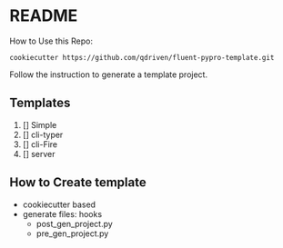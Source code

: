 # README

How to Use this Repo:

```shell
cookiecutter https://github.com/qdriven/fluent-pypro-template.git
```

Follow the instruction to generate a template project.


## Templates

1. [] Simple
2. [] cli-typer
3. [] cli-Fire
4. [] server

## How to Create template

- cookiecutter based 
- generate files: hooks
  * post_gen_project.py
  * pre_gen_project.py

